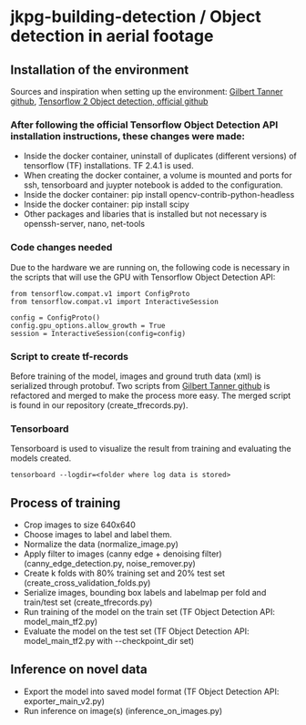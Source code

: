 # jkpg-building-detection / Object detection in aerial footage
## Installation of the environment
Sources and inspiration when setting up the environment:
[Gilbert Tanner github](https://github.com/TannerGilbert/Tensorflow-Object-Detection-API-Train-Model), 
[Tensorflow 2 Object detection, official github](https://github.com/tensorflow/models/blob/master/research/object_detection/g3doc/tf2.md)

### After following the official Tensorflow Object Detection API installation instructions, these changes were made:
 * Inside the docker container, uninstall of duplicates (different versions) of tensorflow (TF) installations. TF 2.4.1 is used.
 * When creating the docker container, a volume is mounted and ports for ssh, tensorboard and juypter notebook is added to the configuration.
 * Inside the docker container: pip install opencv-contrib-python-headless
 * Inside the docker container: pip install scipy
 * Other packages and libaries that is installed but not necessary is openssh-server, nano, net-tools
 
### Code changes needed
Due to the hardware we are running on, the following code is necessary in the scripts that will use the GPU with Tensorflow Object Detection API:
```
from tensorflow.compat.v1 import ConfigProto
from tensorflow.compat.v1 import InteractiveSession

config = ConfigProto()
config.gpu_options.allow_growth = True
session = InteractiveSession(config=config)
```

### Script to create tf-records
Before training of the model, images and ground truth data (xml) is serialized through protobuf. Two scripts from [Gilbert Tanner github](https://github.com/TannerGilbert/Tensorflow-Object-Detection-API-Train-Model) is refactored and merged to make the process more easy. The merged script is found in our repository (create_tfrecords.py).

### Tensorboard
Tensorboard is used to visualize the result from training and evaluating the models created.
```
tensorboard --logdir=<folder where log data is stored>
```

## Process of training
 * Crop images to size 640x640
 * Choose images to label and label them.
 * Normalize the data (normalize_image.py)
 * Apply filter to images (canny edge + denoising filter) (canny_edge_detection.py, noise_remover.py)
 * Create k folds with 80% training set and 20% test set (create_cross_validation_folds.py)
 * Serialize images, bounding box labels and labelmap per fold and train/test set (create_tfrecords.py)
 * Run training of the model on the train set (TF Object Detection API: model_main_tf2.py)
 * Evaluate the model on the test set (TF Object Detection API: model_main_tf2.py with --checkpoint_dir <folder with checkpoints> set)

## Inference on novel data
 * Export the model into saved model format (TF Object Detection API: exporter_main_v2.py)
 * Run inference on image(s) (inference_on_images.py)
